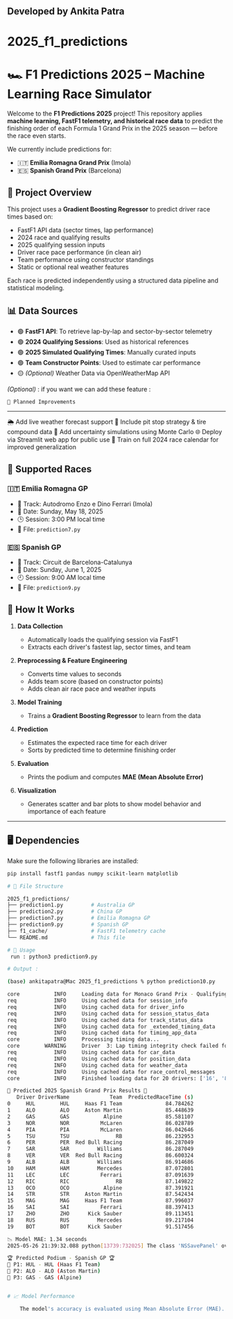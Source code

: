## Developed by Ankita Patra

# 2025_f1_predictions

# 🏎️ F1 Predictions 2025 – Machine Learning Race Simulator

Welcome to the **F1 Predictions 2025** project! This repository applies **machine learning, FastF1 telemetry, and historical race data** to predict the finishing order of each Formula 1 Grand Prix in the 2025 season — before the race even starts.

We currently include predictions for:
- 🇮🇹 **Emilia Romagna Grand Prix** (Imola)
- 🇪🇸 **Spanish Grand Prix** (Barcelona)

## 🚀 Project Overview

This project uses a **Gradient Boosting Regressor** to predict driver race times based on:

- FastF1 API data (sector times, lap performance)
- 2024 race and qualifying results
- 2025 qualifying session inputs
- Driver race pace performance (in clean air)
- Team performance using constructor standings
- Static or optional real weather features

Each race is predicted independently using a structured data pipeline and statistical modeling.


## 📊 Data Sources

- 🟢 **FastF1 API**: To retrieve lap-by-lap and sector-by-sector telemetry
- 🟢 **2024 Qualifying Sessions**: Used as historical references
- 🟢 **2025 Simulated Qualifying Times**: Manually curated inputs
- 🟢 **Team Constructor Points**: Used to estimate car performance
- 🟡 *(Optional)* Weather Data via OpenWeatherMap API

*(Optional)* : if you want we can add these feature : 

    📌 Planned Improvements
---------------------------------------------------------

🌦️ Add live weather forecast support
🛞 Include pit stop strategy & tire compound data
🧪 Add uncertainty simulations using Monte Carlo
🌐 Deploy via Streamlit web app for public use
🏁 Train on full 2024 race calendar for improved generalization

## 🏁 Supported Races

### 🇮🇹 Emilia Romagna GP
- 📍 Track: Autodromo Enzo e Dino Ferrari (Imola)
- 📆 Date: Sunday, May 18, 2025
- 🕒 Session: 3:00 PM local time
- 📂 File: `prediction7.py`

### 🇪🇸 Spanish GP
- 📍 Track: Circuit de Barcelona-Catalunya
- 📆 Date: Sunday, June 1, 2025
- 🕘 Session: 9:00 AM local time
- 📂 File: `prediction9.py`

## 🧠 How It Works

1. **Data Collection**  
   - Automatically loads the qualifying session via FastF1
   - Extracts each driver's fastest lap, sector times, and team

2. **Preprocessing & Feature Engineering**  
   - Converts time values to seconds
   - Adds team score (based on constructor points)
   - Adds clean air race pace and weather inputs

3. **Model Training**  
   - Trains a **Gradient Boosting Regressor** to learn from the data

4. **Prediction**  
   - Estimates the expected race time for each driver
   - Sorts by predicted time to determine finishing order

5. **Evaluation**  
   - Prints the podium and computes **MAE (Mean Absolute Error)**

6. **Visualization**  
   - Generates scatter and bar plots to show model behavior and importance of each feature

---

## 🖥️ Dependencies

Make sure the following libraries are installed:

```bash
pip install fastf1 pandas numpy scikit-learn matplotlib

# 📁 File Structure

2025_f1_predictions/
├── prediction1.py         # Australia GP
├── prediction2.py         # China GP
├── prediction7.py         # Emilia Romagna GP
├── prediction9.py         # Spanish GP
├── f1_cache/              # FastF1 telemetry cache
└── README.md              # This file

# 🔧 Usage
 run : python3 prediction9.py

# Output : 

(base) ankitapatra@Mac 2025_f1_predictions % python prediction10.py

core           INFO     Loading data for Monaco Grand Prix - Qualifying [v3.5.3]
req            INFO     Using cached data for session_info
req            INFO     Using cached data for driver_info
req            INFO     Using cached data for session_status_data
req            INFO     Using cached data for track_status_data
req            INFO     Using cached data for _extended_timing_data
req            INFO     Using cached data for timing_app_data
core           INFO     Processing timing data...
core        WARNING     Driver  3: Lap timing integrity check failed for 1 lap(s)
req            INFO     Using cached data for car_data
req            INFO     Using cached data for position_data
req            INFO     Using cached data for weather_data
req            INFO     Using cached data for race_control_messages
core           INFO     Finished loading data for 20 drivers: ['16', '81', '55', '4', '63', '1', '44', '22', '23', '10', '31', '3', '18', '27', '14', '2', '20', '11', '77', '24']

🏁 Predicted 2025 Spanish Grand Prix Results 🏁
   Driver DriverName             Team  PredictedRaceTime (s)
0     HUL        HUL     Haas F1 Team              84.784262
1     ALO        ALO     Aston Martin              85.448639
2     GAS        GAS           Alpine              85.581107
3     NOR        NOR          McLaren              86.028789
4     PIA        PIA          McLaren              86.042646
5     TSU        TSU               RB              86.232953
6     PER        PER  Red Bull Racing              86.287049
7     SAR        SAR         Williams              86.287049
8     VER        VER  Red Bull Racing              86.600324
9     ALB        ALB         Williams              86.914686
10    HAM        HAM         Mercedes              87.072801
11    LEC        LEC          Ferrari              87.091639
12    RIC        RIC               RB              87.149822
13    OCO        OCO           Alpine              87.391921
14    STR        STR     Aston Martin              87.542434
15    MAG        MAG     Haas F1 Team              87.996037
16    SAI        SAI          Ferrari              88.397413
17    ZHO        ZHO      Kick Sauber              89.113451
18    RUS        RUS         Mercedes              89.217104
19    BOT        BOT      Kick Sauber              91.517456

📉 Model MAE: 1.34 seconds
2025-05-26 21:39:32.088 python[13739:732025] The class 'NSSavePanel' overrides the method identifier.  This method is implemented by class 'NSWindow'

🏆 Predicted Podium - Spanish GP 🏆
🥇 P1: HUL - HUL (Haas F1 Team)
🥇 P2: ALO - ALO (Aston Martin)
🥇 P3: GAS - GAS (Alpine)


# 📈 Model Performance

    The model's accuracy is evaluated using Mean Absolute Error (MAE). A lower MAE means more precise timing predictions. MAE typically ranges between ~27 to 30 seconds, depending on race complexity and weather assumptions.

